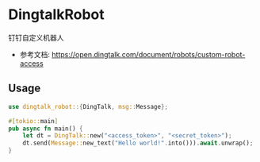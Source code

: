 # DingtalkRobot

钉钉自定义机器人

- 参考文档: <https://open.dingtalk.com/document/robots/custom-robot-access>

## Usage

```rust
use dingtalk_robot::{DingTalk, msg::Message};

#[tokio::main]
pub async fn main() {
    let dt = DingTalk::new("<access_token>", "<secret_token>");
    dt.send(Message::new_text("Hello world!".into())).await.unwrap();
}
```
